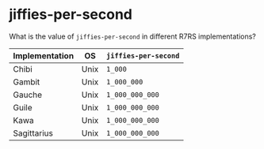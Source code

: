 # jiffies-per-second

What is the value of `jiffies-per-second` in different R7RS
implementations?

| Implementation | OS   | `jiffies-per-second` |
|----------------|------|----------------------|
| Chibi          | Unix | `1_000`              |
| Gambit         | Unix | `1_000_000`          |
| Gauche         | Unix | `1_000_000_000`      |
| Guile          | Unix | `1_000_000_000`      |
| Kawa           | Unix | `1_000_000_000`      |
| Sagittarius    | Unix | `1_000_000_000`      |
